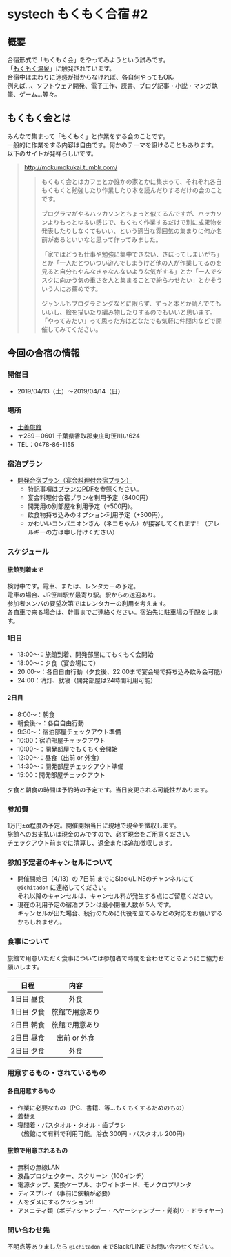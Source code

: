 # systech もくもく合宿 #2
## 概要
合宿形式で「もくもく会」をやってみようという試みです。  
「[もくもく温泉](https://mokumoku-onsen.connpass.com/)」に触発されています。  
合宿中はまわりに迷惑が掛からなければ、各自何やってもOK。  
例えば…、ソフトウェア開発、電子工作、読書、ブログ記事・小説・マンガ執筆、ゲーム…等々。  

## もくもく会とは
みんなで集まって「もくもく」と作業をする会のことです。  
一般的に作業をする内容は自由です。何かのテーマを設けることもあります。  
以下のサイトが発祥らしいです。

> http://mokumokukai.tumblr.com/
> >もくもく会とはカフェとか誰かの家とかに集まって、それぞれ各自もくもくと勉強したり作業したり本を読んだりするだけの会のことです。
> >  
> >プログラマがやるハッカソンとちょっと似てるんですが、ハッカソンよりもっとゆるい感じで、もくもく作業するだけで別に成果物を発表したりしなくてもいい、という適当な雰囲気の集まりに何か名前があるといいなと思って作ってみました。
> >  
> >「家ではどうも仕事や勉強に集中できない、さぼってしまいがち」とか「一人だとついつい遊んでしまうけど他の人が作業してるのを見ると自分もやんなきゃなんないような気がする」とか「一人でタスクに向かう気の重さを人と集まることで紛らわせたい」とかそういう人にお薦めです。  
> >  
> >ジャンルもプログラミングなどに限らず、ずっと本とか読んでてもいいし、絵を描いたり編み物したりするのでもいいと思います。「やってみたい」って思った方はどなたでも気軽に仲間内などで開催してみてください。

## 今回の合宿の情報
### 開催日
- 2019/04/13（土）～2019/04/14（日）

### 場所
- [土善旅館](http://www.dozenryokan.com/)  
 - 〒289－0601 千葉県香取郡東庄町笹川い624  
 - TEL：0478-86-1155

### 宿泊プラン
- [開発合宿プラン（宴会料理付合宿プラン）](http://www.dozenryokan.com/#03kaihatsu)
  - 特記事項は[プランのPDF](http://www.dozenryokan.com/pdf/dozen_kaihatu2019.pdf)を参照ください。
  - 宴会料理付合宿プランを利用予定（8400円）
  - 開発用の別部屋を利用予定（+500円）。
  - 飲食物持ち込みのオプション利用予定（+300円）。
  - かわいいコンパニオンさん（ネコちゃん）が接客してくれます!!  （アレルギーの方は申し付けください）

### スケジュール
#### 旅館到着まで
検討中です。電車、または、レンタカーの予定。  
電車の場合、JR笹川駅が最寄り駅。駅からの送迎あり。  
参加者メンバの要望次第ではレンタカーの利用を考えます。  
各自車で来る場合は、幹事までご連絡ください。宿泊先に駐車場の手配をします。

#### 1日目
- 13:00～：旅館到着、開発部屋にてもくもく会開始
- 18:00～：夕食（宴会場にて）
- 20:00～：各自自由行動（夕食後、22:00まで宴会場で持ち込み飲み会可能）
- 24:00：消灯、就寝（開発部屋は24時間利用可能）

#### 2日目
- 8:00～：朝食
- 朝食後～：各自自由行動
- 9:30～：宿泊部屋チェックアウト準備
- 10:00：宿泊部屋チェックアウト
- 10:00～：開発部屋でもくもく会開始
- 12:00～：昼食（出前 or 外食）
- 14:30～：開発部屋チェックアウト準備
- 15:00：開発部屋チェックアウト

夕食と朝食の時間は予約時の予定です。当日変更される可能性があります。

### 参加費
1万円±α程度の予定。開催開始当日に現地で現金を徴収します。  
旅館へのお支払いは現金のみですので、必ず現金をご用意ください。  
チェックアウト前までに清算し、返金または追加徴収します。

### 参加予定者のキャンセルについて
- 開催開始日（4/13）の 7日前 までにSlack/LINEのチャンネルにて `@ichitadon` に連絡してください。  
  それ以降のキャンセルは、キャンセル料が発生する点にご留意ください。  
- 現在の利用予定の宿泊プランは最小開催人数が 5人 です。  
  キャンセルが出た場合、続行のために代役を立てるなどの対応をお願いするかもしれません。

### 食事について
旅館で用意いただく食事については参加者で時間を合わせてとるようにご協力お願いします。

| 日程 | 内容 |
|:--:|:--:|
| 1日目 昼食 | 外食 |
| 1日目 夕食 | 旅館で用意あり |
| 2日目 朝食 | 旅館で用意あり |
| 2日目 昼食 | 出前 or 外食 |
| 2日目 夕食 | 外食 |

### 用意するもの・されているもの
#### 各自用意するもの
- 作業に必要なもの（PC、書籍、等…もくもくするためのもの）
- 着替え
- 寝間着・バスタオル・タオル・歯ブラシ  
（旅館にて有料で利用可能。浴衣 300円・バスタオル 200円）

#### 旅館で用意されるもの
- 無料の無線LAN
- 液晶プロジェクター、スクリーン（100インチ）
- 電源タップ、変換ケーブル、ホワイトボード、モノクロプリンタ
- ディスプレイ（事前に依頼が必要）
- 人をダメにするクッション!!
- アメニティ類（ボディシャンプー・ヘヤーシャンプー・髭剃り・ドライヤー）

### 問い合わせ先
不明点等ありましたら `@ichitadon` までSlack/LINEでお問い合わせください。
